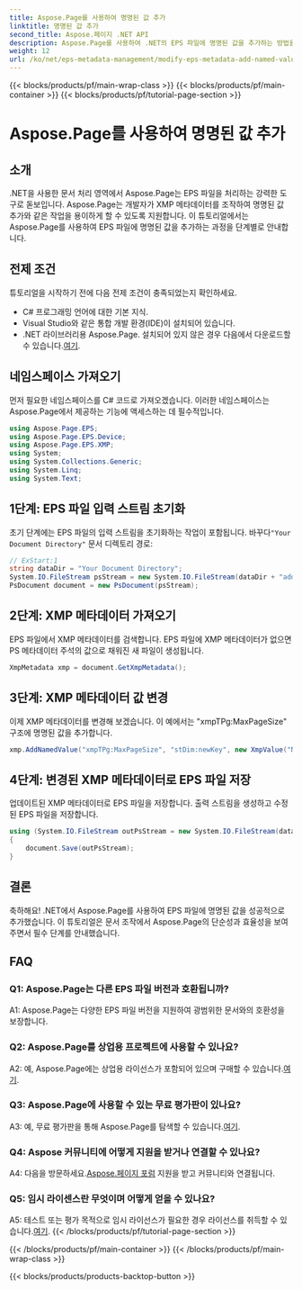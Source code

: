 ```yaml
---
title: Aspose.Page를 사용하여 명명된 값 추가
linktitle: 명명된 값 추가
second_title: Aspose.페이지 .NET API
description: Aspose.Page를 사용하여 .NET의 EPS 파일에 명명된 값을 추가하는 방법을 알아보세요. 이 포괄적인 튜토리얼은 프로세스를 단계별로 안내합니다.
weight: 12
url: /ko/net/eps-metadata-management/modify-eps-metadata-add-named-value/
---
```


{{< blocks/products/pf/main-wrap-class >}}
{{< blocks/products/pf/main-container >}}
{{< blocks/products/pf/tutorial-page-section >}}

# Aspose.Page를 사용하여 명명된 값 추가

## 소개

.NET을 사용한 문서 처리 영역에서 Aspose.Page는 EPS 파일을 처리하는 강력한 도구로 돋보입니다. Aspose.Page는 개발자가 XMP 메타데이터를 조작하여 명명된 값 추가와 같은 작업을 용이하게 할 수 있도록 지원합니다. 이 튜토리얼에서는 Aspose.Page를 사용하여 EPS 파일에 명명된 값을 추가하는 과정을 단계별로 안내합니다.

## 전제 조건

튜토리얼을 시작하기 전에 다음 전제 조건이 충족되었는지 확인하세요.

- C# 프로그래밍 언어에 대한 기본 지식.
- Visual Studio와 같은 통합 개발 환경(IDE)이 설치되어 있습니다.
-  .NET 라이브러리용 Aspose.Page. 설치되어 있지 않은 경우 다음에서 다운로드할 수 있습니다.[여기](https://releases.aspose.com/page/net/).

## 네임스페이스 가져오기

먼저 필요한 네임스페이스를 C# 코드로 가져오겠습니다. 이러한 네임스페이스는 Aspose.Page에서 제공하는 기능에 액세스하는 데 필수적입니다.

```csharp
using Aspose.Page.EPS;
using Aspose.Page.EPS.Device;
using Aspose.Page.EPS.XMP;
using System;
using System.Collections.Generic;
using System.Linq;
using System.Text;
```

## 1단계: EPS 파일 입력 스트림 초기화

 초기 단계에는 EPS 파일의 입력 스트림을 초기화하는 작업이 포함됩니다. 바꾸다`"Your Document Directory"` 문서 디렉토리 경로:

```csharp
// ExStart:1
string dataDir = "Your Document Directory";
System.IO.FileStream psStream = new System.IO.FileStream(dataDir + "add_named_value_input.eps", System.IO.FileMode.Open, System.IO.FileAccess.Read);
PsDocument document = new PsDocument(psStream);
```

## 2단계: XMP 메타데이터 가져오기

EPS 파일에서 XMP 메타데이터를 검색합니다. EPS 파일에 XMP 메타데이터가 없으면 PS 메타데이터 주석의 값으로 채워진 새 파일이 생성됩니다.

```csharp
XmpMetadata xmp = document.GetXmpMetadata();
```

## 3단계: XMP 메타데이터 값 변경

이제 XMP 메타데이터를 변경해 보겠습니다. 이 예에서는 "xmpTPg:MaxPageSize" 구조에 명명된 값을 추가합니다.

```csharp
xmp.AddNamedValue("xmpTPg:MaxPageSize", "stDim:newKey", new XmpValue("NewValue"));
```

## 4단계: 변경된 XMP 메타데이터로 EPS 파일 저장

업데이트된 XMP 메타데이터로 EPS 파일을 저장합니다. 출력 스트림을 생성하고 수정된 EPS 파일을 저장합니다.

```csharp
using (System.IO.FileStream outPsStream = new System.IO.FileStream(dataDir + "add_named_value_output.eps", System.IO.FileMode.Create, System.IO.FileAccess.Write))
{
    document.Save(outPsStream);
}
```

## 결론

축하해요! .NET에서 Aspose.Page를 사용하여 EPS 파일에 명명된 값을 성공적으로 추가했습니다. 이 튜토리얼은 문서 조작에서 Aspose.Page의 단순성과 효율성을 보여주면서 필수 단계를 안내했습니다.

## FAQ

### Q1: Aspose.Page는 다른 EPS 파일 버전과 호환됩니까?

A1: Aspose.Page는 다양한 EPS 파일 버전을 지원하여 광범위한 문서와의 호환성을 보장합니다.

### Q2: Aspose.Page를 상업용 프로젝트에 사용할 수 있나요?

 A2: 예, Aspose.Page에는 상업용 라이선스가 포함되어 있으며 구매할 수 있습니다.[여기](https://purchase.aspose.com/buy).

### Q3: Aspose.Page에 사용할 수 있는 무료 평가판이 있나요?

 A3: 예, 무료 평가판을 통해 Aspose.Page를 탐색할 수 있습니다.[여기](https://releases.aspose.com/).

### Q4: Aspose 커뮤니티에 어떻게 지원을 받거나 연결할 수 있나요?

 A4: 다음을 방문하세요.[Aspose.페이지 포럼](https://forum.aspose.com/c/page/39) 지원을 받고 커뮤니티와 연결됩니다.

### Q5: 임시 라이센스란 무엇이며 어떻게 얻을 수 있나요?

 A5: 테스트 또는 평가 목적으로 임시 라이선스가 필요한 경우 라이선스를 취득할 수 있습니다.[여기](https://purchase.aspose.com/temporary-license/).
{{< /blocks/products/pf/tutorial-page-section >}}

{{< /blocks/products/pf/main-container >}}
{{< /blocks/products/pf/main-wrap-class >}}

{{< blocks/products/products-backtop-button >}}
